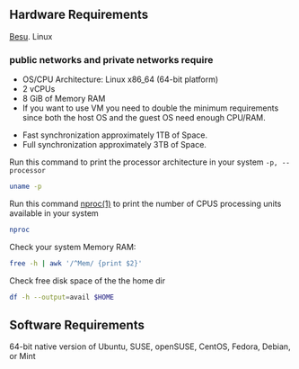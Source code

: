 
## Hardware Requirements 

[Besu](https://besu.hyperledger.org/en/stable/HowTo/Get-Started/System-Requirements/System-Requirements-Public/#system-requirements-for-public-networks). 
Linux
### public networks and private networks require

* OS/CPU Architecture: Linux x86_64 (64-bit platform)
* 2 vCPUs
* 8 GiB of Memory RAM
* If you want to use VM you need to double the minimum requirements since both the host OS and the guest OS need enough CPU/RAM.


- Fast synchronization approximately 1TB of Space. 
- Full synchronization approximately 3TB of Space.


Run this command to print the processor architecture in your system ```-p, --processor```

```sh
uname -p
```

Run this command [nproc(1)](https://man7.org/linux/man-pages/man1/nproc.1.html) to print the number of CPUS processing units available in your system

```sh
nproc
```

Check your system Memory RAM:

```sh
free -h | awk '/^Mem/ {print $2}'
```

Check free disk space of the the home dir

```sh
df -h --output=avail $HOME
```

## Software Requirements 

64-bit native version of Ubuntu, SUSE, openSUSE, CentOS, Fedora, Debian, or Mint
